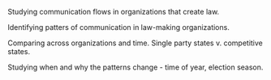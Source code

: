 Studying communication flows in organizations that create law. 

Identifying patters of communication in law-making organizations.

Comparing across organizations and time.  Single party states v. competitive states.

Studying when and why the patterns change - time of year, election season.


